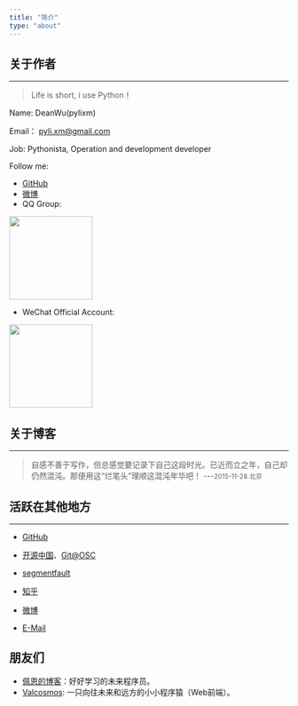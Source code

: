 ```yaml
---
title: "简介"
type: "about"
---
```


## 关于作者 
---

>Life is short, i use Python！

Name: DeanWu(pylixm)

Email： pyli.xm@gmail.com 

Job: Pythonista, Operation and development developer

Follow me: 

  - [GitHub](https://github.com/pylixm)
  - [微博](http://weibo.com/2258086637)
  - QQ Group:

<img src="/static/imgs/qr_qq_group.png" width = "150" height = "150" />

  - WeChat Official Account:

<img src="/static/imgs/qr_wechat.png" width = "150" height = "150" />

## 关于博客
---

> 自感不善于写作，但总感觉要记录下自己这段时光。已近而立之年，自己却仍然混沌。那便用这“烂笔头”理顺这混沌年华吧！
> ---<small>2015-11-28 北京</small>


## 活跃在其他地方
---

* [GitHub](https://github.com/pylixm)

* [开源中国](http://my.oschina.net/u/877170/blog)、[Git@OSC](http://git.oschina.net/whlz)

* [segmentfault](http://segmentfault.com/u/pyli)

* [知乎](http://www.zhihu.com/people/pylixm)

* [微博](http://weibo.com/2258086637)

* [E-Mail](mailto:pyli.xm@gmail.com)


## 朋友们

- [佩恩的博客](https://www.wuyabala.com/)：好好学习的未来程序员。
- [Valcosmos](https://www.valzt.cn/): 一只向往未来和远方的小小程序猿（Web前端）。